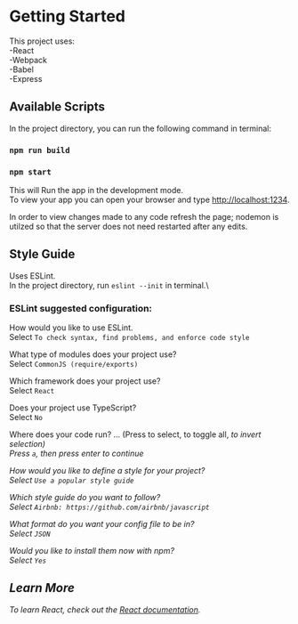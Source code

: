# Getting Started

This project uses:\
-React\
-Webpack\
-Babel\
-Express

## Available Scripts

In the project directory, you can run the following command in terminal:

### `npm run build`
### `npm start`

This will Run the app in the development mode.\
To view your app you can open your browser and type [http://localhost:1234](http://localhost:1234).

In order to view changes made to any code refresh the page; nodemon is utilzed so that the server does not need restarted after any edits.

## Style Guide

Uses ESLint.\
In the project directory, run `eslint --init` in terminal.\

### ESLint suggested configuration:

How would you like to use ESLint.\
Select `To check syntax, find problems, and enforce code style`

What type of modules does your project use?\
Select `CommonJS (require/exports)`

Which framework does your project use?\
Select `React`

Does your project use TypeScript?\
Select `No`

Where does your code run? …  (Press <space> to select, <a> to toggle all, <i> to invert selection)\
Press `a`, then press enter to continue

How would you like to define a style for your project?\
Select `Use a popular style guide`

Which style guide do you want to follow?\
Select `Airbnb: https://github.com/airbnb/javascript`

What format do you want your config file to be in?\
Select `JSON`

 Would you like to install them now with npm?\
 Select `Yes`

## Learn More

To learn React, check out the [React documentation](https://reactjs.org/).

